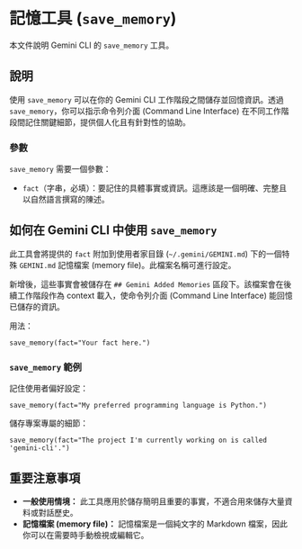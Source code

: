 # 記憶工具 (`save_memory`)

本文件說明 Gemini CLI 的 `save_memory` 工具。

## 說明

使用 `save_memory` 可以在你的 Gemini CLI 工作階段之間儲存並回憶資訊。透過 `save_memory`，你可以指示命令列介面 (Command Line Interface) 在不同工作階段間記住關鍵細節，提供個人化且有針對性的協助。

### 參數

`save_memory` 需要一個參數：

- `fact`（字串，必填）：要記住的具體事實或資訊。這應該是一個明確、完整且以自然語言撰寫的陳述。

## 如何在 Gemini CLI 中使用 `save_memory`

此工具會將提供的 `fact` 附加到使用者家目錄 (`~/.gemini/GEMINI.md`) 下的一個特殊 `GEMINI.md` 記憶檔案 (memory file)。此檔案名稱可進行設定。

新增後，這些事實會被儲存在 `## Gemini Added Memories` 區段下。該檔案會在後續工作階段作為 context 載入，使命令列介面 (Command Line Interface) 能回憶已儲存的資訊。

用法：

```
save_memory(fact="Your fact here.")
```

### `save_memory` 範例

記住使用者偏好設定：

```
save_memory(fact="My preferred programming language is Python.")
```

儲存專案專屬的細節：

```
save_memory(fact="The project I'm currently working on is called 'gemini-cli'.")
```

## 重要注意事項

- **一般使用情境：** 此工具應用於儲存簡明且重要的事實，不適合用來儲存大量資料或對話歷史。
- **記憶檔案 (memory file)：** 記憶檔案是一個純文字的 Markdown 檔案，因此你可以在需要時手動檢視或編輯它。
